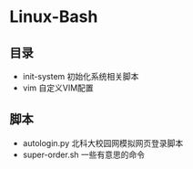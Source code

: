 # Linux-Bash

## 目录
* init-system     初始化系统相关脚本
* vim             自定义VIM配置

## 脚本
* autologin.py    北科大校园网模拟网页登录脚本
* super-order.sh  一些有意思的命令

